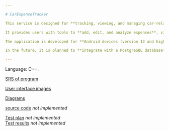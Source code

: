 ```yaml
---

# CarExpenseTracker

This service is designed for **tracking, viewing, and managing car-related expenses** such as fuel, maintenance, parking, insurance, and other automobile costs.

It provides users with tools to **add, edit, and analyze expenses**, visualize statistics through charts, and export spending reports in **JSON (and in future — PDF)** format.

The application is developed for **Android devices (version 12 and higher)** and aims to help drivers maintain clear financial control over their vehicle maintenance and operation costs.

In the future, it is planned to **integrate with a PostgreSQL database** deployed on an external server to enable data synchronization and backup.

---
```

Language: C++.

[SRS of program](https://github.com/Litaev/JRCPO/blob/main/Requirements/SRS.md)

[User interface images](https://github.com/Litaev/JRCPO/tree/main/Mockups)

[Diagrams](https://github.com/Litaev/JRCPO/tree/main/Diagrams)

[source code]() _not implemented_

[Test plan]() _not implemented_ <br>
[Test results]() _not implemented_